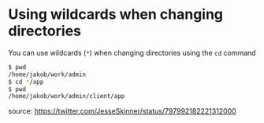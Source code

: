 # Using wildcards when changing directories 

You can use wildcards (`*`) when changing directories using the `cd` command  

```bash
$ pwd
/home/jakob/work/admin
$ cd */app
$ pwd
/home/jakob/work/admin/client/app

```

source: https://twitter.com/JesseSkinner/status/797992182221312000
